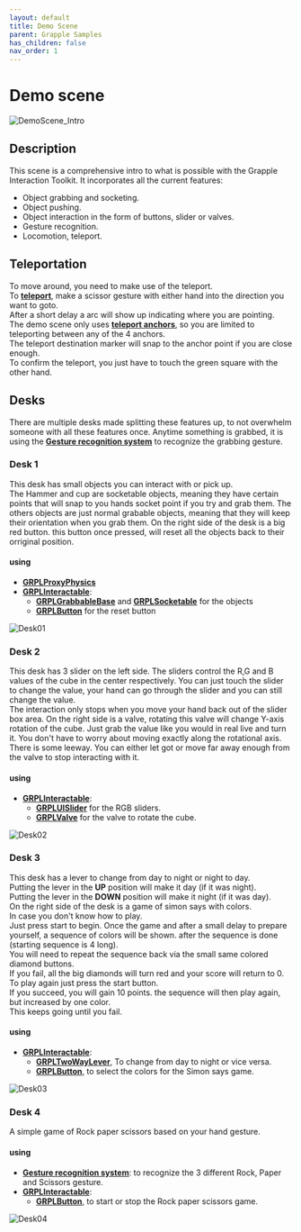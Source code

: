 ```yaml
---
layout: default
title: Demo Scene
parent: Grapple Samples
has_children: false
nav_order: 1
---
```


# Demo scene

![DemoScene_Intro](https://user-images.githubusercontent.com/76707656/233653248-c962f68e-4f8a-4863-ba0f-637513c3decd.PNG)

## Description

This scene is a comprehensive intro to what is possible with the Grapple Interaction Toolkit. It incorporates all the current features:
- Object grabbing and socketing.
- Object pushing.
- Object interaction in the form of buttons, slider or valves.
- Gesture recognition.
- Locomotion, teleport.

## Teleportation

To move around, you need to make use of the teleport.  
To [**teleport**](https://rhinox-training.github.io/grpl-2.0/pages/GRPL_IT/rhinoxxrgrappleit-GRPLTeleport.html), make a scissor gesture with either hand into the direction you want to goto.  
After a short delay a arc will show up indicating where you are pointing.  
The demo scene only uses [**teleport anchors**](https://rhinox-training.github.io/grpl-2.0/pages/GRPL_IT/rhinoxxrgrappleit-GRPLTeleportAnchor.html), so you are limited to teleporting between any of the 4 anchors.  
The teleport destination marker will snap to the anchor point if you are close enough.  
To confirm the teleport, you just have to touch the green square with the other hand.

## Desks

There are multiple desks made splitting these features up, to not overwhelm someone with all these features once.
Anytime something is grabbed, it is using the [**Gesture recognition system**](https://rhinox-training.github.io/grpl-2.0/pages/GRPL_Core/rhinoxxrgrapple-GRPLGestureRecognizer.html) to recognize the grabbing gesture.

### Desk 1

This desk has small objects you can interact with or pick up.  
The Hammer and cup are socketable objects, meaning they have certain points that will snap to you hands socket point if you try and grab them.
The others objects are just normal grabable objects, meaning that they will keep their orientation when you grab them.
On the right side of the desk is a big red button. this button once pressed, will reset all the objects back to their orriginal position.

#### using
 - [**GRPLProxyPhysics**](https://rhinox-training.github.io/grpl-2.0/pages/GRPL_Core/joints.html)
 - [**GRPLInteractable**](https://rhinox-training.github.io/grpl-2.0/pages/GRPL_IT/Interactables.html):  
   - [**GRPLGrabbableBase**](https://rhinox-training.github.io/grpl-2.0/pages/GRPL_IT/rhinoxxrgrappleit-GRPLInteractable.html) and
     [**GRPLSocketable**](https://rhinox-training.github.io/grpl-2.0/pages/GRPL_IT/rhinoxxrgrappleit-GRPLSocketable.html) for the objects
   - [**GRPLButton**](https://rhinox-training.github.io/grpl-2.0/pages/GRPL_IT/rhinoxxrgrappleit-GRPLButtonInteractable.html) for the reset button
   

![Desk01](https://user-images.githubusercontent.com/76707656/233655362-363a9ab8-5b29-4293-bd3d-1d85556b4933.PNG)

### Desk 2

This desk has 3 slider on the left side. The sliders control the R,G and B values of the cube in the center respectively. 
You can just touch the slider to change the value, your hand can go through the slider and you can still change the value.  
The interaction only stops when you move your hand back out of the slider box area.
On the right side is a valve, rotating this valve will change Y-axis rotation of the cube.
Just grab the value like you would in real live and turn it. You don't have to worry about moving exactly along the rotational axis.  
There is some leeway. You can either let got or move far away enough from the valve to stop interacting with it.

#### using

 - [**GRPLInteractable**](https://rhinox-training.github.io/grpl-2.0/pages/GRPL_IT/Interactables.html):  
   - [**GRPLUISlider**](https://rhinox-training.github.io/grpl-2.0/pages/GRPL_IT/rhinoxxrgrappleit-GRPLUISliderInteractable.html) for the RGB sliders.
   - [**GRPLValve**](https://rhinox-training.github.io/grpl-2.0/pages/GRPL_IT/rhinoxxrgrappleit-GRPLValve.html) for the valve to rotate the cube.

![Desk02](https://user-images.githubusercontent.com/76707656/233656970-5ee24e3f-5c77-48af-aea6-d4a3c6d08c7e.PNG)

### Desk 3

This desk has a lever to change from day to night or night to day.  
Putting the lever in the **UP** position will make it day (if it was night).  
Putting the lever in the **DOWN** position will make it night (if it was day).  
On the right side of the desk is a game of simon says with colors.  
In case you don't know how to play.  
Just press start to begin. Once the game and after a small delay to prepare yourself,
a sequence of colors will be shown. after the sequence is done (starting sequence is 4 long).  
You will need to repeat the sequence back via the small same colored diamond buttons.  
If you fail, all the big diamonds will turn red and your score will return to 0.  
To play again just press the start button.  
If you succeed, you will gain 10 points. the sequence will then play again, but increased by one color.  
This keeps going until you fail.  

#### using

 - [**GRPLInteractable**](https://rhinox-training.github.io/grpl-2.0/pages/GRPL_IT/Interactables.html):  
   - [**GRPLTwoWayLever**](https://rhinox-training.github.io/grpl-2.0/pages/GRPL_IT/rhinoxxrgrappleit-GRPLTwoWayLever.html), To change from day to night or vice versa.
   - [**GRPLButton**](https://rhinox-training.github.io/grpl-2.0/pages/GRPL_IT/rhinoxxrgrappleit-GRPLButtonInteractable.html), to select the colors for the Simon says game.

![Desk03](https://user-images.githubusercontent.com/76707656/233655502-14f275a0-c1c3-423a-a3c3-360ea6e02128.PNG)

### Desk 4

A simple game of Rock paper scissors based on your hand gesture.


#### using

 - [**Gesture recognition system**](https://rhinox-training.github.io/grpl-2.0/pages/GRPL_Core/rhinoxxrgrapple-GRPLGestureRecognizer.html): to recognize the 3 different Rock, Paper and Scissors gesture.
 - [**GRPLInteractable**](https://rhinox-training.github.io/grpl-2.0/pages/GRPL_IT/Interactables.html):  
   - [**GRPLButton**](https://rhinox-training.github.io/grpl-2.0/pages/GRPL_IT/rhinoxxrgrappleit-GRPLButtonInteractable.html), to start or stop the Rock paper scissors game.

![Desk04](https://user-images.githubusercontent.com/76707656/233655457-4bbe3b86-f6fd-4c9a-b9a4-47bcc3e80f1d.PNG)
